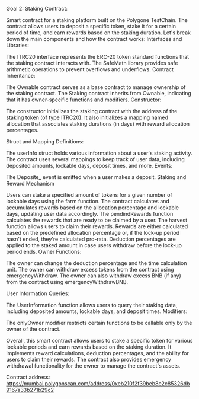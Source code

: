 Goal 2: 
Staking Contract:

Smart contract for a staking platform built on the Polygone TestChain. The contract allows users to deposit a specific token, stake it for a certain period of time, and earn rewards based on the staking duration. Let's break down the main components and how the contract works:
Interfaces and Libraries:

The ITRC20 interface represents the ERC-20 token standard functions that the staking contract interacts with.
The SafeMath library provides safe arithmetic operations to prevent overflows and underflows.
Contract Inheritance:

The Ownable contract serves as a base contract to manage ownership of the staking contract.
The Staking contract inherits from Ownable, indicating that it has owner-specific functions and modifiers.
Constructor:

The constructor initializes the staking contract with the address of the staking token (of type ITRC20).
It also initializes a mapping named allocation that associates staking durations (in days) with reward allocation percentages.

Struct and Mapping Definitions:

The userInfo struct holds various information about a user's staking activity.
The contract uses several mappings to keep track of user data, including deposited amounts, lockable days, deposit times, and more.
Events:

The Deposite_ event is emitted when a user makes a deposit.
Staking and Reward Mechanism

Users can stake a specified amount of tokens for a given number of lockable days using the farm function.
The contract calculates and accumulates rewards based on the allocation percentage and lockable days, updating user data accordingly.
The pendindRewards function calculates the rewards that are ready to be claimed by a user.
The harvest function allows users to claim their rewards. Rewards are either calculated based on the predefined allocation percentage or, if the lock-up period hasn't ended, they're calculated pro-rata.
Deduction percentages are applied to the staked amount in case users withdraw before the lock-up period ends.
Owner Functions:

The owner can change the deduction percentage and the time calculation unit.
The owner can withdraw excess tokens from the contract using emergencyWithdraw.
The owner can also withdraw excess BNB (if any) from the contract using emergencyWithdrawBNB.

User Information Queries:

The UserInformation function allows users to query their staking data, including deposited amounts, lockable days, and deposit times.
Modifiers:

The onlyOwner modifier restricts certain functions to be callable only by the owner of the contract.

Overall, this smart contract allows users to stake a specific token for various lockable periods and earn rewards based on the staking duration. It implements reward calculations, deduction percentages, and the ability for users to claim their rewards. The contract also provides emergency withdrawal functionality for the owner to manage the contract's assets.


Contract address: https://mumbai.polygonscan.com/address/0xeb210f2f39beb8e2c85326db9167a33b271b29c2 


